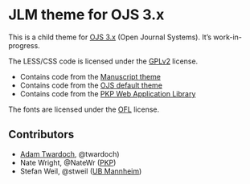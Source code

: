 # JLM theme for OJS 3.x

This is a child theme for [OJS 3.x](https://openjournalsystems.com/) (Open Journal Systems). It’s work-in-progress.

The LESS/CSS code is licensed under the [GPLv2](./LICENSE) license.

- Contains code from the [Manuscript theme](https://github.com/NateWr/defaultManuscript)
- Contains code from the [OJS default theme](https://github.com/pkp/ojs)
- Contains code from the [PKP Web Application Library](https://github.com/pkp/pkp-lib)

The fonts are licensed under the [OFL](https://scripts.sil.org/OFL) license.

## Contributors

- [Adam Twardoch](https://github.com/twardoch/), @twardoch)
- Nate Wright, @NateWr ([PKP](https://pkp.sfu.ca/))
- Stefan Weil, @stweil ([UB Mannheim](https://www.bib.uni-mannheim.de/))
